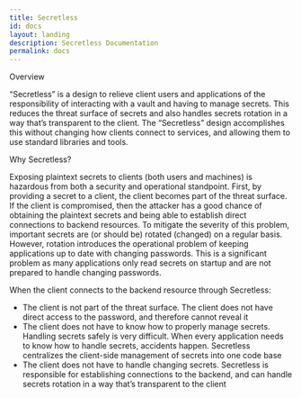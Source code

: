 ```yaml
---
title: Secretless
id: docs
layout: landing
description: Secretless Documentation
permalink: docs
---
```

<div id="docs-overview">
  <p class="card-heading">Overview</p>
    <p>“Secretless” is a design to relieve client users and applications of the responsibility of interacting with a vault and having to manage secrets. This reduces the threat surface of secrets and also handles secrets rotation in a way that’s transparent to the client. The “Secretless” design accomplishes this without changing how clients connect to services, and allowing them to use standard libraries and tools.</p>
    <p class="card-documentation-heading">Why Secretless?</p>
    <p>Exposing plaintext secrets to clients (both users and machines) is hazardous from both a security and operational standpoint. First, by providing a secret to a client, the client becomes part of the threat surface. If the client is compromised, then the attacker has a good chance of obtaining the plaintext secrets and being able to establish direct connections to backend resources. To mitigate the severity of this problem, important secrets are (or should be) rotated (changed) on a regular basis. However, rotation introduces the operational problem of keeping applications up to date with changing passwords. This is a significant problem as many applications only read secrets on startup and are not prepared to handle changing passwords.</p>
    <p>When the client connects to the backend resource through Secretless:</p>
    <ul>
      <li>The client is not part of the threat surface. The client does not have direct access to the password, and therefore cannot reveal it</li>
      <li>The client does not have to know how to properly manage secrets. Handling secrets safely is very difficult. When every application needs to know how to handle secrets, accidents happen. Secretless centralizes the client-side management of secrets into one code base</li>
      <li>The client does not have to handle changing secrets. Secretless is responsible for establishing connections to the backend, and can handle secrets rotation in a way that’s transparent to the client</li>
    </ul>
</div>   